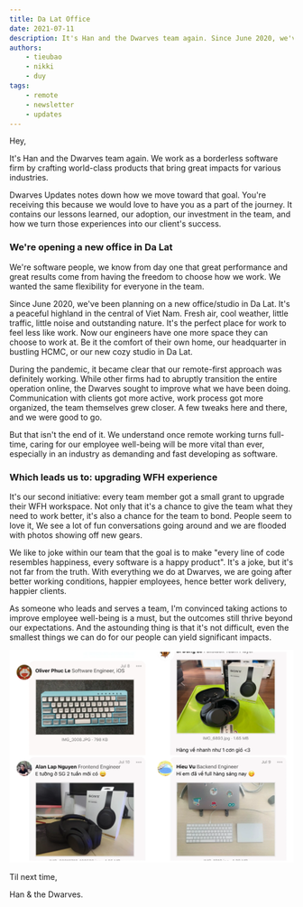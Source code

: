 ```yaml
---
title: Da Lat Office
date: 2021-07-11
description: It's Han and the Dwarves team again. Since June 2020, we've been planning on a new office/studio in Da Lat.
authors: 
    - tieubao
    - nikki
    - duy
tags: 
    - remote
    - newsletter
    - updates
---
```


Hey,

It's Han and the Dwarves team again. We work as a borderless software firm by crafting world-class products that bring great impacts for various industries.

Dwarves Updates notes down how we move toward that goal. You're receiving this because we would love to have you as a part of the journey. It contains our lessons learned, our adoption, our investment in the team, and how we turn those experiences into our client's success.

### We're opening a new office in Da Lat

We're software people, we know from day one that great performance and great results come from having the freedom to choose how we work. We wanted the same flexibility for everyone in the team.

Since June 2020, we've been planning on a new office/studio in Da Lat. It's a peaceful highland in the central of Viet Nam. Fresh air, cool weather, little traffic, little noise and outstanding nature. It's the perfect place for work to feel less like work. Now our engineers have one more space they can choose to work at. Be it the comfort of their own home, our headquarter in bustling HCMC, or our new cozy studio in Da Lat.

During the pandemic, it became clear that our remote-first approach was definitely working. While other firms had to abruptly transition the entire operation online, the Dwarves sought to improve what we have been doing. Communication with clients got more active, work process got more organized, the team themselves grew closer. A few tweaks here and there, and we were good to go.

But that isn't the end of it. We understand once remote working turns full-time, caring for our employee well-being will be more vital than ever, especially in an industry as demanding and fast developing as software.

### Which leads us to: upgrading WFH experience

It's our second initiative: every team member got a small grant to upgrade their WFH workspace. Not only that it's a chance to give the team what they need to work better, it's also a chance for the team to bond. People seem to love it, We see a lot of fun conversations going around and we are flooded with photos showing off new gears.

We like to joke within our team that the goal is to make "every line of code resembles happiness, every software is a happy product". It's a joke, but it's not far from the truth. With everything we do at Dwarves, we are going after better working conditions, happier employees, hence better work delivery, happier clients.

As someone who leads and serves a team, I'm convinced taking actions to improve employee well-being is a must, but the outcomes still thrive beyond our expectations. And the astounding thing is that it's not difficult, even the smallest things we can do for our people can yield significant impacts.

![](assets/dalat-office-20240312101752623.webp)

Til next time,

Han & the Dwarves.
